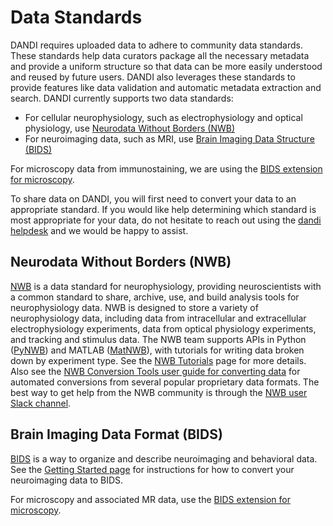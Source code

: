 # Data Standards
DANDI requires uploaded data to adhere to community data standards. 
These standards help data curators package all the necessary metadata and provide a uniform structure so that data can be more easily understood and reused by future users. 
DANDI also leverages these standards to provide features like data validation and automatic metadata extraction and search.
DANDI currently supports two data standards: 

* For cellular neurophysiology, such as electrophysiology and optical physiology, use [Neurodata Without Borders (NWB)](https://www.nwb.org/nwb-neurophysiology/)
* For neuroimaging data, such as MRI, use [Brain Imaging Data Structure (BIDS)](https://bids.neuroimaging.io/)

For microscopy data from immunostaining, we are using the [BIDS extension for microscopy](https://bids-specification.readthedocs.io/en/stable/04-modality-specific-files/10-microscopy.html).

To share data on DANDI, you will first need to convert your data to an appropriate standard.
If you would like help determining which standard is most appropriate for your data, do not hesitate to reach out using the [dandi helpdesk](https://github.com/dandi/helpdesk/discussions/new) and we would be happy to assist.

## Neurodata Without Borders (NWB)
[NWB](https://www.nwb.org/nwb-neurophysiology/) is a data standard for neurophysiology, providing neuroscientists with a common standard to share, archive, use, and build analysis tools for neurophysiology data.
NWB is designed to store a variety of neurophysiology data, including data from intracellular and extracellular electrophysiology experiments, data from optical physiology experiments, and tracking and stimulus data.
The NWB team supports APIs in Python ([PyNWB](https://pynwb.readthedocs.io/)) and MATLAB ([MatNWB](https://github.com/NeurodataWithoutBorders/matnwb)), with tutorials for writing data broken down by experiment type.
See the [NWB Tutorials](https://www.nwb.org/how-to-use/) page for more details.
Also see the [NWB Conversion Tools user guide for converting data](https://nwb-conversion-tools.readthedocs.io/en/master/user_guide.html) for automated conversions from several popular proprietary data formats. 
The best way to get help from the NWB community is through the [NWB user Slack channel](https://nwb-users.slack.com/).

## Brain Imaging Data Format (BIDS)
[BIDS](https://bids.neuroimaging.io/) is a way to organize and describe neuroimaging and behavioral data. 
See the [Getting Started page](https://bids.neuroimaging.io/getting_started.html) for instructions for how to convert your neuroimaging data to BIDS.

For microscopy and associated MR data, use the [BIDS extension for microscopy](https://bids-specification.readthedocs.io/en/stable/04-modality-specific-files/10-microscopy.html).
